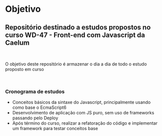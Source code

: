# Objetivo

<h2> Repositório destinado a estudos propostos no curso WD-47 - Front-end com Javascript da Caelum </h2>
<br>
<p> O objetivo deste repositório é armazenar o dia a dia de todo o estudo proposto em curso</p>
<br>
<h3>Cronograma de estudos</h3>
<ul>
  <li>Conceitos básicos da sintaxe do Javascript, principalmente usando como base o EcmaScript6</li>
  <li>Desenvolvimento de aplicação com JS puro, sem uso de frameworks passando pelo Deploy</li>
  <li>Após término do curso, realizar a refatoração do código e implementar um framework para testar conceitos base</li>
<ul>
